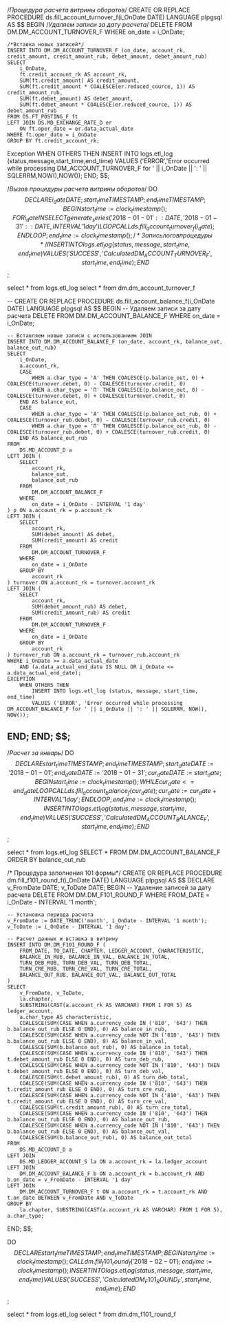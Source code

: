 /*Процедура расчета витрины оборотов*/
CREATE OR REPLACE PROCEDURE ds.fill_account_turnover_f(i_OnDate DATE)
LANGUAGE plpgsql
AS $$
BEGIN
    /*Удаляем записи за дату расчета*/
    DELETE FROM DM.DM_ACCOUNT_TURNOVER_F WHERE on_date = i_OnDate;

    /*Вставка новых записей*/
    INSERT INTO DM.DM_ACCOUNT_TURNOVER_F (on_date, account_rk, credit_amount, credit_amount_rub, debet_amount, debet_amount_rub)
    SELECT
        i_OnDate,
        ft.credit_account_rk AS account_rk,
        SUM(ft.credit_amount) AS credit_amount,
        SUM(ft.credit_amount * COALESCE(er.reduced_cource, 1)) AS credit_amount_rub,
        SUM(ft.debet_amount) AS debet_amount,
        SUM(ft.debet_amount * COALESCE(er.reduced_cource, 1)) AS debet_amount_rub
    FROM DS.FT_POSTING_F ft
    LEFT JOIN DS.MD_EXCHANGE_RATE_D er
        ON ft.oper_date = er.data_actual_date
    WHERE ft.oper_date = i_OnDate
    GROUP BY ft.credit_account_rk;
Exception
	WHEN OTHERS THEN 
	INSERT INTO logs.etl_log (status,message,start_time,end_time)
	VALUES ('ERROR','Error occurred while processing DM_ACCOUNT_TURNOVER_F for ' || i_OnDate || ': ' || SQLERRM,NOW(),NOW());
END;
$$;

/*Вызов процедуры расчета витрины оборотов*/
DO $$
DECLARE
i_date DATE;
start_time TIMESTAMP;
end_time TIMESTAMP;
BEGIN
	start_time := clock_timestamp();
    FOR i_date IN SELECT generate_series('2018-01-01'::DATE, '2018-01-31'::DATE, INTERVAL '1 day')
    LOOP
        CALL ds.fill_account_turnover_f(i_date);
    END LOOP;
	end_time :=clock_timestamp();
/*Запись логов процедуры*/
	INSERT INTO logs.etl_log (status, message, start_time, end_time)
    VALUES ('SUCCESS', 'Calculated DM_ACCOUNT_TURNOVER_F', start_time, end_time);
END $$;

select * from logs.etl_log
select * from dm.dm_account_turnover_f


--
CREATE OR REPLACE PROCEDURE ds.fill_account_balance_f(i_OnDate DATE)
LANGUAGE plpgsql
AS $$
BEGIN
    -- Удаляем записи за дату расчета
    DELETE FROM DM.DM_ACCOUNT_BALANCE_F WHERE on_date = i_OnDate;

    -- Вставляем новые записи с использованием JOIN
    INSERT INTO DM.DM_ACCOUNT_BALANCE_F (on_date, account_rk, balance_out, balance_out_rub)
    SELECT 
        i_OnDate,
        a.account_rk,
        CASE 
            WHEN a.char_type = 'А' THEN COALESCE(p.balance_out, 0) + COALESCE(turnover.debet, 0) - COALESCE(turnover.credit, 0)
            WHEN a.char_type = 'П' THEN COALESCE(p.balance_out, 0) - COALESCE(turnover.debet, 0) + COALESCE(turnover.credit, 0)
        END AS balance_out,
        CASE 
            WHEN a.char_type = 'А' THEN COALESCE(p.balance_out_rub, 0) + COALESCE(turnover_rub.debet, 0) - COALESCE(turnover_rub.credit, 0)
            WHEN a.char_type = 'П' THEN COALESCE(p.balance_out_rub, 0) - COALESCE(turnover_rub.debet, 0) + COALESCE(turnover_rub.credit, 0)
        END AS balance_out_rub
    FROM 
        DS.MD_ACCOUNT_D a
    LEFT JOIN (
        SELECT 
            account_rk,
            balance_out,
            balance_out_rub
        FROM 
            DM.DM_ACCOUNT_BALANCE_F 
        WHERE 
            on_date = i_OnDate - INTERVAL '1 day'
    ) p ON a.account_rk = p.account_rk
    LEFT JOIN (
        SELECT 
            account_rk,
            SUM(debet_amount) AS debet,
            SUM(credit_amount) AS credit
        FROM 
            DM.DM_ACCOUNT_TURNOVER_F
        WHERE 
            on_date = i_OnDate
        GROUP BY 
            account_rk
    ) turnover ON a.account_rk = turnover.account_rk
    LEFT JOIN (
        SELECT 
            account_rk,
            SUM(debet_amount_rub) AS debet,
            SUM(credit_amount_rub) AS credit
        FROM 
            DM.DM_ACCOUNT_TURNOVER_F
        WHERE 
            on_date = i_OnDate
        GROUP BY 
            account_rk
    ) turnover_rub ON a.account_rk = turnover_rub.account_rk
    WHERE i_OnDate >= a.data_actual_date 
		AND (a.data_actual_end_date IS NULL OR i_OnDate <= a.data_actual_end_date);
	EXCEPTION
		WHEN OTHERS THEN 
			INSERT INTO logs.etl_log (status, message, start_time, end_time)
			VALUES ('ERROR', 'Error occurred while processing DM_ACCOUNT_BALANCE_F for ' || i_OnDate || ': ' || SQLERRM, NOW(), NOW());
END;
END;
$$;
--

/*Расчет за январь*/
DO $$
DECLARE
	start_time TIMESTAMP;
	end_time TIMESTAMP;
    start_date DATE := '2018-01-01';
    end_date DATE := '2018-01-31';
    cur_date DATE := start_date;
BEGIN
	start_time := clock_timestamp();
    WHILE cur_date <= end_date LOOP
        CALL ds.fill_account_balance_f(cur_date);
        cur_date := cur_date + INTERVAL '1 day';
    END LOOP;
	end_time := clock_timestamp();
	INSERT INTO logs.etl_log (status, message, start_time, end_time)
    VALUES ('SUCCESS', 'Calculated DM_ACCOUNT_BALANCE_F', start_time, end_time);
END $$;

select * from logs.etl_log
SELECT * FROM  DM.DM_ACCOUNT_BALANCE_F
	ORDER BY balance_out_rub

/* Процедура заполнения 101 формы*/
CREATE OR REPLACE PROCEDURE dm.fill_f101_round_f(i_OnDate DATE)
LANGUAGE plpgsql
AS $$
DECLARE
    v_FromDate DATE;
    v_ToDate DATE;
BEGIN
    -- Удаление записей за дату расчета
    DELETE FROM DM.DM_F101_ROUND_F WHERE FROM_DATE = i_OnDate - INTERVAL '1 month';

    -- Установка периода расчета
    v_FromDate := DATE_TRUNC('month', i_OnDate - INTERVAL '1 month');
    v_ToDate := i_OnDate - INTERVAL '1 day';

    -- Расчет данных и вставка в витрину
    INSERT INTO DM.DM_F101_ROUND_F (
        FROM_DATE, TO_DATE, CHAPTER, LEDGER_ACCOUNT, CHARACTERISTIC,
        BALANCE_IN_RUB, BALANCE_IN_VAL, BALANCE_IN_TOTAL,
        TURN_DEB_RUB, TURN_DEB_VAL, TURN_DEB_TOTAL,
        TURN_CRE_RUB, TURN_CRE_VAL, TURN_CRE_TOTAL,
        BALANCE_OUT_RUB, BALANCE_OUT_VAL, BALANCE_OUT_TOTAL
    )
    SELECT
        v_FromDate, v_ToDate, 
        la.chapter, 
        SUBSTRING(CAST(a.account_rk AS VARCHAR) FROM 1 FOR 5) AS ledger_account, 
        a.char_type AS characteristic,
        COALESCE(SUM(CASE WHEN a.currency_code IN ('810', '643') THEN b.balance_out_rub ELSE 0 END), 0) AS balance_in_rub,
        COALESCE(SUM(CASE WHEN a.currency_code NOT IN ('810', '643') THEN b.balance_out_rub ELSE 0 END), 0) AS balance_in_val,
        COALESCE(SUM(b.balance_out_rub), 0) AS balance_in_total,
        COALESCE(SUM(CASE WHEN a.currency_code IN ('810', '643') THEN t.debet_amount_rub ELSE 0 END), 0) AS turn_deb_rub,
        COALESCE(SUM(CASE WHEN a.currency_code NOT IN ('810', '643') THEN t.debet_amount_rub ELSE 0 END), 0) AS turn_deb_val,
        COALESCE(SUM(t.debet_amount_rub), 0) AS turn_deb_total,
        COALESCE(SUM(CASE WHEN a.currency_code IN ('810', '643') THEN t.credit_amount_rub ELSE 0 END), 0) AS turn_cre_rub,
        COALESCE(SUM(CASE WHEN a.currency_code NOT IN ('810', '643') THEN t.credit_amount_rub ELSE 0 END), 0) AS turn_cre_val,
        COALESCE(SUM(t.credit_amount_rub), 0) AS turn_cre_total,
        COALESCE(SUM(CASE WHEN a.currency_code IN ('810', '643') THEN b.balance_out_rub ELSE 0 END), 0) AS balance_out_rub,
        COALESCE(SUM(CASE WHEN a.currency_code NOT IN ('810', '643') THEN b.balance_out_rub ELSE 0 END), 0) AS balance_out_val,
        COALESCE(SUM(b.balance_out_rub), 0) AS balance_out_total
    FROM 
        DS.MD_ACCOUNT_D a
    LEFT JOIN 
        DS.MD_LEDGER_ACCOUNT_S la ON a.account_rk = la.ledger_account
    LEFT JOIN 
        DM.DM_ACCOUNT_BALANCE_F b ON a.account_rk = b.account_rk AND b.on_date = v_FromDate - INTERVAL '1 day'
    LEFT JOIN 
        DM.DM_ACCOUNT_TURNOVER_F t ON a.account_rk = t.account_rk AND t.on_date BETWEEN v_FromDate AND v_ToDate
    GROUP BY 
        la.chapter, SUBSTRING(CAST(a.account_rk AS VARCHAR) FROM 1 FOR 5), a.char_type;
END;
$$;


DO $$
DECLARE
	start_time TIMESTAMP;
	end_time TIMESTAMP;
BEGIN
	start_time := clock_timestamp();
	CALL dm.fill_f101_round_f('2018-02-01');
	end_time := clock_timestamp();
	INSERT INTO logs.etl_log (status, message, start_time, end_time)
    VALUES ('SUCCESS', 'Calculated DM_F101_ROUND_F', start_time, end_time);
END $$;

select * from logs.etl_log
select * from dm.dm_f101_round_f
